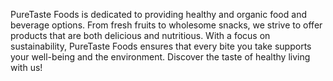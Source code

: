 PureTaste Foods is dedicated to providing healthy and organic food and beverage options. From fresh fruits to wholesome snacks, we strive to offer products that are both delicious and nutritious. With a focus on sustainability, PureTaste Foods ensures that every bite you take supports your well-being and the environment. Discover the taste of healthy living with us!
